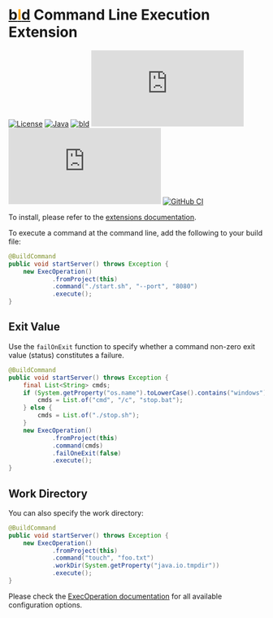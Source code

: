 # [b<span style="color:orange">l</span>d](https://rife2.com/bld) Command Line Execution Extension

[![License](https://img.shields.io/badge/license-Apache%20License%202.0-blue.svg)](https://opensource.org/licenses/Apache-2.0)
[![Java](https://img.shields.io/badge/java-17%2B-blue)](https://www.oracle.com/java/technologies/javase/jdk17-archive-downloads.html)
[![bld](https://img.shields.io/badge/2.0.1-FA9052?label=bld&labelColor=2392FF)](https://rife2.com/bld)
[![Release](https://flat.badgen.net/maven/v/metadata-url/repo.rife2.com/releases/com/uwyn/rife2/bld-exec/maven-metadata.xml?color=blue)](https://repo.rife2.com/#/releases/com/uwyn/rife2/bld-exec)
[![Snapshot](https://flat.badgen.net/maven/v/metadata-url/repo.rife2.com/snapshots/com/uwyn/rife2/bld-exec/maven-metadata.xml?label=snapshot)](https://repo.rife2.com/#/snapshots/com/uwyn/rife2/bld-exec)
[![GitHub CI](https://github.com/rife2/bld-exec/actions/workflows/bld.yml/badge.svg)](https://github.com/rife2/bld-exec/actions/workflows/bld.yml)

To install, please refer to the [extensions documentation](https://github.com/rife2/bld/wiki/Extensions).

To execute a command at the command line, add the following to your build file:

```java
@BuildCommand
public void startServer() throws Exception {
    new ExecOperation()
            .fromProject(this)
            .command("./start.sh", "--port", "8080")
            .execute();
}
```

## Exit Value

Use the `failOnExit` function to specify whether a command non-zero exit value (status) constitutes a failure.

```java
@BuildCommand
public void startServer() throws Exception {
    final List<String> cmds;
    if (System.getProperty("os.name").toLowerCase().contains("windows")) {
        cmds = List.of("cmd", "/c", "stop.bat");
    } else {
        cmds = List.of("./stop.sh");
    }
    new ExecOperation()
            .fromProject(this)
            .command(cmds)
            .failOneExit(false)
            .execute();
}
```

## Work Directory

You can also specify the work directory:

```java
@BuildCommand
public void startServer() throws Exception {
    new ExecOperation()
            .fromProject(this)
            .command("touch", "foo.txt")
            .workDir(System.getProperty("java.io.tmpdir"))
            .execute();
}
```

Please check the [ExecOperation documentation](https://rife2.github.io/bld-exec/rife/bld/extension/ExecOperation.html#method-summary) for all available configuration options.
